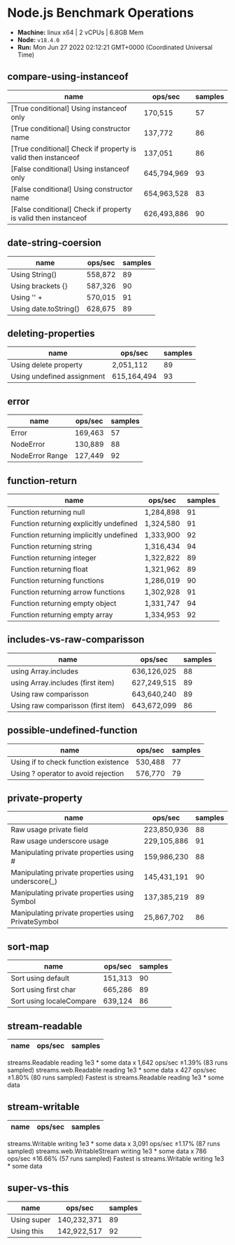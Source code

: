# Node.js Benchmark Operations

* __Machine:__ linux x64 | 2 vCPUs | 6.8GB Mem
* __Node:__ `v18.4.0`
* __Run:__ Mon Jun 27 2022 02:12:21 GMT+0000 (Coordinated Universal Time)

## compare-using-instanceof

|name|ops/sec|samples|
|-|-|-|
|[True conditional] Using instanceof only|170,515|57|
|[True conditional] Using constructor name|137,772|86|
|[True conditional] Check if property is valid then instanceof |137,051|86|
|[False conditional] Using instanceof only|645,794,969|93|
|[False conditional] Using constructor name|654,963,528|83|
|[False conditional] Check if property is valid then instanceof |626,493,886|90|

## date-string-coersion

|name|ops/sec|samples|
|-|-|-|
|Using String()|558,872|89|
|Using brackets {}|587,326|90|
|Using '' + |570,015|91|
|Using date.toString()|628,675|89|

## deleting-properties

|name|ops/sec|samples|
|-|-|-|
|Using delete property|2,051,112|89|
|Using undefined assignment|615,164,494|93|

## error

|name|ops/sec|samples|
|-|-|-|
|Error|169,463|57|
|NodeError|130,889|88|
|NodeError Range|127,449|92|

## function-return

|name|ops/sec|samples|
|-|-|-|
|Function returning null|1,284,898|91|
|Function returning explicitly undefined|1,324,580|91|
|Function returning implicitly undefined|1,333,900|92|
|Function returning string|1,316,434|94|
|Function returning integer|1,322,822|89|
|Function returning float|1,321,962|89|
|Function returning functions|1,286,019|90|
|Function returning arrow functions|1,302,928|91|
|Function returning empty object|1,331,747|94|
|Function returning empty array|1,334,953|92|

## includes-vs-raw-comparisson

|name|ops/sec|samples|
|-|-|-|
|using Array.includes|636,126,025|88|
|using Array.includes (first item)|627,249,515|89|
|Using raw comparisson|643,640,240|89|
|Using raw comparisson (first item)|643,672,099|86|

## possible-undefined-function

|name|ops/sec|samples|
|-|-|-|
|Using if to check function existence|530,488|77|
|Using ? operator to avoid rejection|576,770|79|

## private-property

|name|ops/sec|samples|
|-|-|-|
|Raw usage private field|223,850,936|88|
|Raw usage underscore usage|229,105,886|91|
|Manipulating private properties using #|159,986,230|88|
|Manipulating private properties using underscore(_)|145,431,191|90|
|Manipulating private properties using Symbol|137,385,219|89|
|Manipulating private properties using PrivateSymbol|25,867,702|86|

## sort-map

|name|ops/sec|samples|
|-|-|-|
|Sort using default|151,313|90|
|Sort using first char|665,286|89|
|Sort using localeCompare|639,124|86|

## stream-readable

|name|ops/sec|samples|
|-|-|-|
streams.Readable reading 1e3 * some data x 1,642 ops/sec ±1.39% (83 runs sampled)
streams.web.Readable reading 1e3 * some data x 427 ops/sec ±1.80% (80 runs sampled)
Fastest is streams.Readable reading 1e3 * some data

## stream-writable

|name|ops/sec|samples|
|-|-|-|
streams.Writable writing 1e3 * some data x 3,091 ops/sec ±1.17% (87 runs sampled)
streams.web.WritableStream writing 1e3 * some data x 786 ops/sec ±16.66% (57 runs sampled)
Fastest is streams.Writable writing 1e3 * some data

## super-vs-this

|name|ops/sec|samples|
|-|-|-|
|Using super|140,232,371|89|
|Using this|142,922,517|92|
